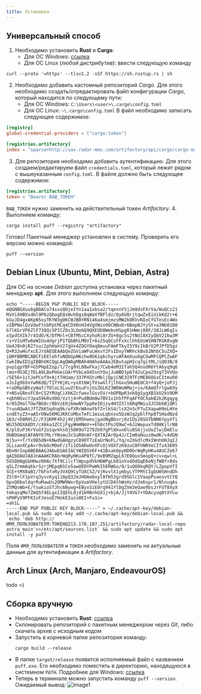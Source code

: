 ```yaml
---
title: Установка
---
```


## Универсальный способ 
1. Необходимо установить **Rust** и **Cargo**:
	- Для ОС Windows: [ссылка](https://www.rust-lang.org/tools/install)
	- Для OC Linux (*любой дистрибутив*): ввести следующую команду 
```shell
curl --proto '=https' --tlsv1.2 -sSf https://sh.rustup.rs | sh
```
2. Необходимо добавить кастомный репозиторий *Cargo*. Для этого необходимо создать/отредактировать файл конфигурации *Cargo*, который находится по следующему пути:
	- Для ОС Windows: `C:\Users\<user>\.cargo\config.toml`
	- Для ОС Linux: `~\.cargo\config.toml`
	В файл необходимо записать следующее содержимое:
```toml
[registry]
global-credential-providers = ["cargo:token"]

[registries.artifactory]
index = "sparse+http://uav.radar-mms.com/artifactory/api/cargo/cargo-main/index/"
```
3. Для репозитория необходимо добавить аутентификацию. Для этого создаем/редактируем файл `credentials.toml`, который лежит рядом с вышеуказанным `config.toml`. В файле должно быть следующее содержимое:
```toml
[registries.artifactory]
token = "Bearer ВАШ_ТОКЕН"
```
`ВАШ_ТОКЕН` нужно заменить на действительный токен *Artifactory*.
4. Выполняем команду:
```shell
cargo install puff --registry "artifactory"   
```

Готово! Пакетный менеджер установлен в систему. Проверить его версию можно командой:
```shell
puff --version
```

## Debian Linux (Ubuntu, Mint, Debian, Astra)
Для ОС на основе *Debian* доступна установка через пакетный менеджер **apt**.
Для этого выполняем следующую команду:
```shell
echo "-----BEGIN PGP PUBLIC KEY BLOCK-----
mQGNBGXuu6gBDACo74sxsQOjeIYn1aa1xbsa2/tqevnY5jJm9dsFXrVa/WuQCz21
MxViXHBVxdml9P6zQbogEQsWvhDgs8qWaVfBFldz/Qy6U8rjtqwZxEiUikKd2r+6
kGyJD4gxAKpN5xyTKYW3gOKCWJB0YRN146a4smjmzsMW2kOKVvNIoCfGTesEc4Wx
vIBPNalQxVdwFtnbPpCMCq4CDXRnH34VgVWio90CNNxKr6BepNJYySt+a3Nb0180
b7lKGrVP6ZlF738Qi5P3lZ8s3LOo6Q9QXEOD8WebvHSpgR1HWej08F/38JLW6qIs
xSpdSXIk7r4IdO/K/DfMnl+CBfMScCXyhoRi8rZU+8gcSs2tNUi8XIyQbV21kw3M
rz+V3iHTw6eWIUu4dgrjP1TQbBhLM0VI+6s2SqQCsFFxXclhhEUsW1HN7RSK8vgN
Ua4J0n0jR27su/2phHakV27gUx4ZOGYOaq8mvuFAmFTkyI5Y9iIkBrU2PJPfD5gz
Q+R32wHufxcEJrUAEQEAAbQeZGViaWFuLWxvY2FsIDxyYWRhckBsb2NhbC5uZXQ+
iQHYBBMBCABCFiEElehfuNQbGpNKchw9G61qkchyruAFAmXuu6gCGwMFCQPCZwAF
CwkIBwIDIgIBBhUKCQgLAgQWAgMBAh4HAheAAAoJEButapHIcq7gitML/iQO3B/8
pvp1gpYBF+G5PHpEZop/l/7cg9VL08wFkaj7Cwb4eM3Ifah5Q4nvOR6YtAbyq9q6
lmo+953EjTELA9LBoPmGeiOArPVbLeO45snYOujJuWBD1p6T42uCpe29zgT3VVQo
/SE56+1itJePCof9+AjtTHUam/337PXGtvMbljQpjCNE3I9TFzME86OGsCItmxRO
oJsIg9b5nYwRKdQ/TIYYKjKL+yxXt6WjTVswGl7jlhGxu5HuWE8CX+f4yQ+joPJj
+raDRpGBhzyWaf/TOloL5LuuZrDsuFnjUsZGLK23WDWoNMaj+jo/KAmQfrlgwb9y
Y+NSvGResFC0+CS2YRUqCiXkKZcfwovlGsv5V/+bOPBpR3xkQgSygXB1kU2kV9OM
+qbhNSxcYJpaS9kRvX0O/Vztj4+PudBUm8w7BV1x1hhfPFqAFYOCXakB2k2Kgqyq
kr85ZHolTOw7BG8r/0bVzE0j6mwNY7pp0eIOjzy4H3I5lt6RqMWiu3JCbbkBjQRl
7ruoAQwAtJfTZkKSqdnq9k/wfXRrWAnwYbfZ+lkS4/lsX2nScP7uIXapwH9oLHYe
sndEtyZ3+aA5rONw56MGJKKCoMbxTeFL1miuLqbnso5DzWJq2pblFhp8TSHadNzd
163/+D8RHlZ//F31KMF4h2j4VjEM5hwesjgaUNgBbsrj0zIOy26SGTbNN6YpyVfi
WUJ5OQXA8Dt/cX6ka1ZCCjFgyWmHNmV++Eh8ctPoJQ9wC+6JzWepuxTd08KjlrN8
K/plEuPJ6rVuGf2o1qvkhsOj5OK9oT2792b97gPl8kvx6lu8S6jjsUoZlwjDmElu
ObBOGmqtAFANY67RLrYNsmu3cSuR0nAFrQXTA2ArOp4J/CIm0aHuui0wdK/v4dGN
Nj5u++T/Yx9B5dN+kNwdGAHgzyC89OT7iEaUrNoFL/Yq/o2XGdlcMxIWnhUHJqIJ
3LLsanXCpAvr9vbOcMOeF/zTi1O5ARwUnXFcOjVOXfzK8zuC0FhNRVeCIfz43605
8DxNrIopABEBAAGJAbwEGAEIACYWIQSV6F+41Bsak0pyHD0brWqRyHKu4AUCZe67
qAIbDAUJA8JnAAAKCRAbrWqRyHKu4P8fC/9xB9MZqpL67EOQuxSmopQ+cvvqwl+L
5GS0bNgGGHHwz0HAc7Xf9CilcflWpupdVkH6WPgLb81oVxdOdQqE6eNjfWBY+8ds
q5LZrmmAqkkrSzrjMEpqN1Ce5awUEDYPwWkIhERWGo/0/1uQO8kqRQY/LZpopVfI
SCE+tMX8aBI/T6FofxRy3VXQ9CyTUXCSZ/VjRvvlX1ymbyLYTPMtCIgbU0SHndDh
ZSl0+lF1pVrq3yscKyq118pQ32mJHOAe8xyl8fH53grd9SGlcIVaopPxaosvtCYQ
GpvQ6boldqrRuMawUs2OMW9WxrEpVumVHelytUlD4thWsHz/dJe6spr1/NlnuqAs
ZtMQvWb+E/fswkioSTJhc6Bywg+EByxSiE0rq941YlDgZVm3eQae9bsJrFUT8XyX
tmkqsqMe7ZmQSf4ELgxIIQEhL0jd1kM8nhGX1j+bjA/JjY4VG7+YDAcyuq0tXYLw
nPHPyV9PFKIoFJesoE7HokEIuzs8EI+Fu1c=
=ah1L
-----END PGP PUBLIC KEY BLOCK-----" > ~/.cache/apt-key/debian-local.pub && sudo apt-key add ~/.cache/apt-key/debian-local.pub && `echo 'deb http://ИМЯ_ПОЛЬЗОВАТЕЛЯ:ТОКЕН@213.170.107.251/artifactory/radar-local-repo astra main'>>/etc/apt/sources.list` && sudo apt update && sudo apt install -y puff
```
Поля `ИМЯ_ПОЛЬЗОВАТЕЛЯ` и `ТОКЕН` необходимо заменить на актуальные данные для аутентификации в *Artifactory*.
## Arch Linux (Arch, Manjaro, EndeavourOS)
todo =)

## Сборка вручную
- Необходимо установить **Rust**: [ссылка](https://www.rust-lang.org/tools/install)
- Склонировать репозиторий с пакетным менеджером через *Git*, либо скачать архив с исходным кодом
- Запустить в корневой папке репозитория команду:
  ```shell
  cargo build --release
	```
- В папке `target/release` появится исполняемый файл с названием `puff.exe`. Его необходимо поместить в директорию, находящуюся в системном `PATH`. Подробнее для Windows: [ссылка](https://learn.microsoft.com/ru-ru/previous-versions/office/developer/sharepoint-2010/ee537574(v=office.14))
- Теперь в терминале можно запустить команду `puff --version`. Ожидаемый вывод:
![image1](img1.png)